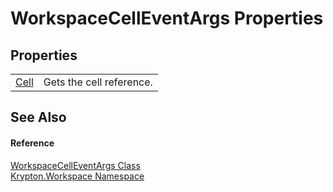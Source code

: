# WorkspaceCellEventArgs Properties




## Properties
<table>
<tr>
<td><a href="15a2cdbd-cfa6-16dc-a8af-02de99772bb6.md">Cell</a></td>
<td>Gets the cell reference.</td></tr>
</table>

## See Also


#### Reference
<a href="39bfdfa6-27be-f59b-a399-04f2e5b8bba7.md">WorkspaceCellEventArgs Class</a>  
<a href="0dbf488f-9676-a1e5-a949-1b4bcea03d52.md">Krypton.Workspace Namespace</a>  
